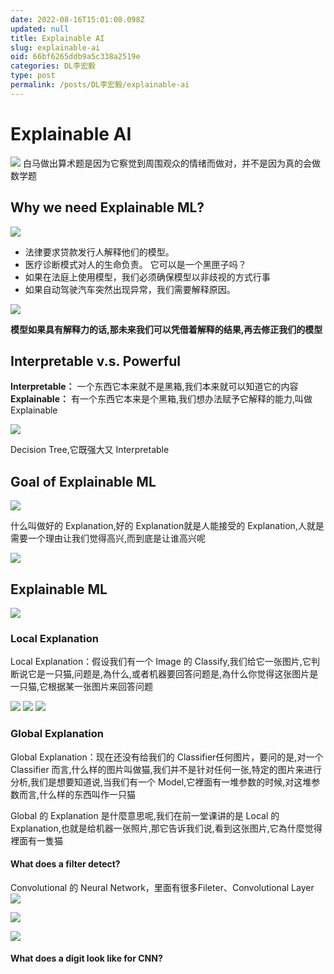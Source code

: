 ```yaml
---
date: 2022-08-16T15:01:08.098Z
updated: null
title: Explainable AI
slug: explainable-ai
oid: 66bf6265ddb9a5c338a2519e
categories: DL李宏毅
type: post
permalink: /posts/DL李宏毅/explainable-ai
---
```



# Explainable AI

![](https://qiniu.kanes.top/blog/fc9470ea.png)
白马做出算术题是因为它察觉到周围观众的情绪而做对，并不是因为真的会做数学题


## Why we need Explainable ML?

![](https://qiniu.kanes.top/blog/7b737aa7.png)

* 法律要求贷款发行人解释他们的模型。
* 医疗诊断模式对人的生命负责。 它可以是一个黑匣子吗？
* 如果在法庭上使用模型，我们必须确保模型以非歧视的方式行事
* 如果自动驾驶汽车突然出现异常，我们需要解释原因。

![](https://qiniu.kanes.top/blog/9c0623de.png)

**模型如果具有解释力的话,那未来我们可以凭借着解释的结果,再去修正我们的模型**


## Interpretable v.s. Powerful

**Interpretable：** 一个东西它本来就不是黑箱,我们本来就可以知道它的内容
**Explainable：** 有一个东西它本来是个黑箱,我们想办法赋予它解释的能力,叫做 Explainable


![](https://qiniu.kanes.top/blog/cafccf8f.png)  

Decision Tree,它既强大又 Interpretable


## Goal of Explainable ML

![](https://qiniu.kanes.top/blog/4a3963fa.png)


什么叫做好的 Explanation,好的 Explanation就是人能接受的 Explanation,人就是需要一个理由让我们觉得高兴,而到底是让谁高兴呢  


![](https://qiniu.kanes.top/blog/6f651cf8.png)


## Explainable ML

![](https://qiniu.kanes.top/blog/71e12259.png)

### Local Explanation

Local Explanation：假设我们有一个 Image 的 Classify,我们给它一张图片,它判断说它是一只猫,问题是,為什么,或者机器要回答问题是,為什么你觉得这张图片是一只猫,它根据某一张图片来回答问题  

![](https://qiniu.kanes.top/blog/99fe9115.png)
![](https://qiniu.kanes.top/blog/7d7278b1.png)
![](https://qiniu.kanes.top/blog/c58509dc.png)


### Global Explanation

Global Explanation：现在还没有给我们的 Classifier任何图片，要问的是,对一个 Classifier 而言,什么样的图片叫做猫,我们并不是针对任何一张,特定的图片来进行分析,我们是想要知道说,当我们有一个 Model,它裡面有一堆参数的时候,对这堆参数而言,什么样的东西叫作一只猫


Global 的 Explanation 是什麼意思呢,我们在前一堂课讲的是 Local 的 Explanation,也就是给机器一张照片,那它告诉我们说,看到这张图片,它為什麼觉得裡面有一隻猫

#### What does a filter detect?

Convolutional 的 Neural Network，里面有很多Fileter、Convolutional Layer
![](https://qiniu.kanes.top/blog/0de7f6db.png)

![](https://qiniu.kanes.top/blog/6e4febe0.png)

![](https://qiniu.kanes.top/blog/396892c9.png)


#### What does a digit look like for CNN?